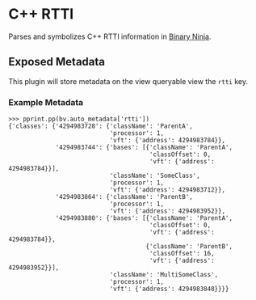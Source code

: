 # C++ RTTI

Parses and symbolizes C++ RTTI information in [Binary Ninja].

## Exposed Metadata

This plugin will store metadata on the view queryable view the `rtti` key.

### Example Metadata

```pycon
>>> pprint.pp(bv.auto_metadata['rtti'])
{'classes': {'4294983728': {'className': 'ParentA',
                            'processor': 1,
                            'vft': {'address': 4294983784}},
             '4294983744': {'bases': [{'className': 'ParentA',
                                       'classOffset': 0,
                                       'vft': {'address': 4294983784}}],
                            'className': 'SomeClass',
                            'processor': 1,
                            'vft': {'address': 4294983712}},
             '4294983864': {'className': 'ParentB',
                            'processor': 1,
                            'vft': {'address': 4294983952}},
             '4294983880': {'bases': [{'className': 'ParentA',
                                       'classOffset': 0,
                                       'vft': {'address': 4294983784}},
                                      {'className': 'ParentB',
                                       'classOffset': 16,
                                       'vft': {'address': 4294983952}}],
                            'className': 'MultiSomeClass',
                            'processor': 1,
                            'vft': {'address': 4294983848}}}}
```

[Binary Ninja]: https://binary.ninja